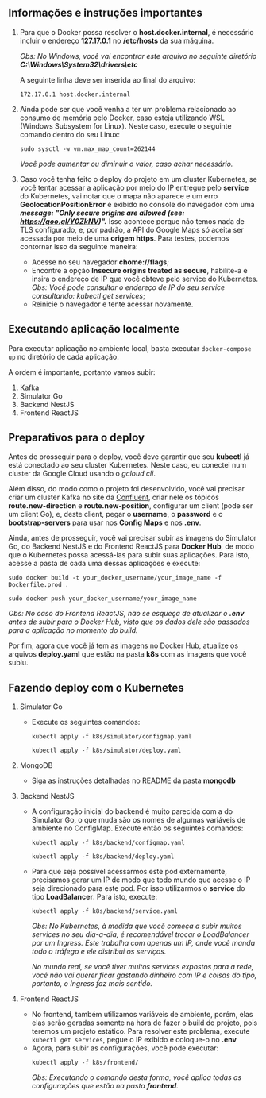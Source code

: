 ## Informações e instruções importantes

1. Para que o Docker possa resolver o **host.docker.internal**, é necessário incluir o endereço **127.17.0.1** no **/etc/hosts** da sua máquina.

    *Obs: No Windows, você vai encontrar este arquivo no seguinte diretório **C:\Windows\System32\drivers\etc***

    A seguinte linha deve ser inserida ao final do arquivo:

    `172.17.0.1 host.docker.internal`

2. Ainda pode ser que você venha a ter um problema relacionado ao consumo de memória pelo Docker, caso esteja utilizando WSL (Windows Subsystem for Linux). Neste caso, execute o seguinte comando dentro do seu Linux:

    `sudo sysctl -w vm.max_map_count=262144`

    *Você pode aumentar ou diminuir o valor, caso achar necessário.*

3. Caso você tenha feito o deploy do projeto em um cluster Kubernetes, se você tentar acessar a aplicação por meio do IP entregue pelo **service** do Kubernetes, vai notar que o mapa não aparece e um erro **GeolocationPositionError** é exibido no console do navegador com uma ***message: "Only secure origins are allowed (see: https://goo.gl/Y0ZkNV)".*** Isso acontece porque não temos nada de TLS configurado, e, por padrão, a API do Google Maps só aceita ser acessada por meio de uma **origem https**. Para testes, podemos contornar isso da seguinte maneira:

    * Acesse no seu navegador **chome://flags**;
    * Encontre a opção **Insecure origins treated as secure**, habilite-a e insira o endereço de IP que você obteve pelo service do Kubernetes.
    *Obs: Você pode consultar o endereço de IP do seu service consultando: kubectl get services*;
    * Reinicie o navegador e tente acessar novamente.

## Executando aplicação localmente

Para executar aplicação no ambiente local, basta executar `docker-compose up` no diretório de cada aplicação.

A ordem é importante, portanto vamos subir:
1. Kafka
2. Simulator Go
3. Backend NestJS
4. Frontend ReactJS

## Preparativos para o deploy

Antes de prosseguir para o deploy, você deve garantir que seu **kubectl** já está conectado ao seu cluster Kubernetes. Neste caso, eu conectei num cluster da Google Cloud usando o *gcloud cli*.

Além disso, do modo como o projeto foi desenvolvido, você vai precisar criar um cluster Kafka no site da [Confluent](https://confluent.cloud/), criar nele os tópicos **route.new-direction** e **route.new-position**, configurar um client (pode ser um client Go), e, deste client, pegar o **username**, o **password** e o **bootstrap-servers** para usar nos **Config Maps** e nos **.env**.

Ainda, antes de prosseguir, você vai precisar subir as imagens do Simulator Go, do Backend NestJS e do Frontend ReactJS para **Docker Hub**, de modo que o Kubernetes possa acessá-las para subir suas aplicações. Para isto, acesse a pasta de cada uma dessas aplicações e execute:

```
sudo docker build -t your_docker_username/your_image_name -f Dockerfile.prod .

sudo docker push your_docker_username/your_image_name
```
*Obs: No caso do Frontend ReactJS, não se esqueça de atualizar o **.env** antes de subir para o Docker Hub, visto que os dados dele são passados para a aplicação no momento do build.*

Por fim, agora que você já tem as imagens no Docker Hub, atualize os arquivos **deploy.yaml** que estão na pasta **k8s** com as imagens que você subiu.

## Fazendo deploy com o Kubernetes

1. Simulator Go
    * Execute os seguintes comandos:
        ```
        kubectl apply -f k8s/simulator/configmap.yaml

        kubectl apply -f k8s/simulator/deploy.yaml
        ```
2. MongoDB
    * Siga as instruções detalhadas no README da pasta **mongodb**

3. Backend NestJS
    * A configuração inicial do backend é muito parecida com a do Simulator Go, o que muda são os nomes de algumas variáveis de ambiente no ConfigMap. Execute então os seguintes comandos:
        ```
        kubectl apply -f k8s/backend/configmap.yaml

        kubectl apply -f k8s/backend/deploy.yaml
        ```
    * Para que seja possível acessarmos este pod externamente, precisamos gerar um IP de modo que todo mundo que acesse o IP seja direcionado para este pod. Por isso utilizarmos o **service** do tipo **LoadBalancer**. Para isto, execute:
        ```
        kubectl apply -f k8s/backend/service.yaml
        ```
        *Obs: No Kubernetes, à medida que você começa a subir muitos services no seu dia-a-dia, é recomendável trocar o LoadBalancer por um Ingress. Este trabalha com apenas um IP, onde você manda todo o tráfego e ele distribui os serviços.*

        *No mundo real, se você tiver muitos services expostos para a rede, você não vai querer ficar gastando dinheiro com IP e coisas do tipo, portanto, o Ingress faz mais sentido.*

4. Frontend ReactJS
    * No frontend, também utilizamos variáveis de ambiente, porém, elas elas serão geradas somente na hora de fazer o build do projeto, pois teremos um projeto estático. Para resolver este problema, execute `kubectl get services`, pegue o IP exibido e coloque-o no **.env**
    * Agora, para subir as configurações, você pode executar:
        ```
        kubectl apply -f k8s/frontend/
        ```
        *Obs: Executando o comando desta forma, você aplica todas as configurações que estão na pasta **frontend**.* 
